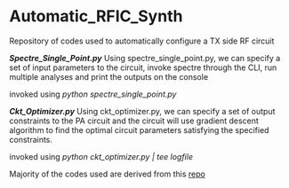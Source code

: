 # Automatic_RFIC_Synth
Repository of codes used to automatically configure a TX side RF circuit

***Spectre_Single_Point.py***
Using spectre_single_point.py, we can specify a set of input parameters to the circuit, invoke spectre through the CLI, run multiple analyses and print the outputs on the console

invoked using *python spectre_single_point.py*

***Ckt_Optimizer.py***
Using ckt_optimizer.py, we can specify a set of output constraints to the PA circuit and the circuit will use gradient descent algorithm to find the optimal circuit parameters satisfying the specified constraints.

invoked using *python ckt_optimizer.py | tee logfile*

Majority of the codes used are derived from this [repo](https://github.com/RoopeshPyneni/AutomaticCircuitSynthesis)
